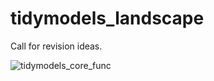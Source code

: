 # tidymodels_landscape

Call for revision ideas.

<img src="https://user-images.githubusercontent.com/52575713/139860507-5cf4cde4-cd5c-4f34-9546-9510f4fa4a69.png" alt="tidymodels_core_func" title="tidymodels_core_func">


